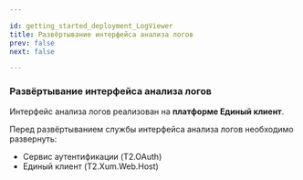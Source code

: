 ```yaml
---

id: getting_started_deployment_LogViewer
title: Развёртывание интерфейса анализа логов
prev: false
next: false 

---
```


### Развёртывание интерфейса анализа логов

Интерфейс анализа логов реализован на **платформе Единый клиент**.

Перед развёртыванием службы интерфейса анализа логов необходимо развернуть:

* Сервис аутентификации (T2.OAuth)
* Единый клиент (T2.Xum.Web.Host)

